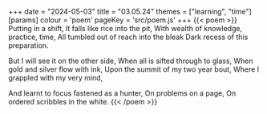 +++
date = "2024-05-03"
title = "03.05.24"
themes = ["learning", "time"]
[params]
  colour = 'poem'
  pageKey = 'src/poem.js'
+++
{{< poem >}}
Putting in a shift,
It falls like rice into the pit,
With wealth of knowledge, practice, time,
All tumbled out of reach into the bleak
Dark recess of this preparation.

But I will see it on the other side,
When all is sifted through to glass,
When gold and silver flow with ink,
Upon the summit of my two year bout,
Where I grappled with my very mind,

And learnt to focus fastened as a hunter,
On problems on a page,
On ordered scribbles in the white.
{{< /poem >}}